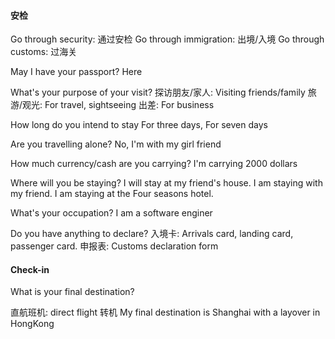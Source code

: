 #### 安检
Go through security: 通过安检
Go through immigration: 出境/入境
Go through customs: 过海关

May I have your passport? Here

What's your purpose of your visit? 
探访朋友/家人: Visiting friends/family
旅游/观光: For travel, sightseeing
出差: For business

How long do you intend to stay
For three days, For seven days

Are you travelling alone?
No, I'm with my girl friend

How much currency/cash are you carrying?
I'm carrying 2000 dollars

Where will you be staying?
I will stay at my friend's house.
I am staying with my friend.
I am staying at the Four seasons hotel.

What's your occupation?
I am a software enginer

Do you have anything to declare?
入境卡: Arrivals card, landing card, passenger card.
申报表: Customs declaration form

#### Check-in
What is your final destination?

直航班机: direct flight
转机
	My final destination is Shanghai with a layover in HongKong